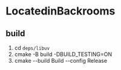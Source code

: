 # LocatedinBackrooms

## build

1. cd `deps/libuv`
2. cmake -B build -DBUILD_TESTING=ON
3. cmake --build Build --config Release